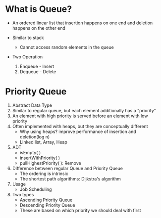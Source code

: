 # What is Queue?
- An ordered linear list that insertion happens on one end and deletion happens on the other end

- Similar to stack
    - Cannot access random elements in the queue

- Two Operation
  1. Enqueue - Insert
  2. Dequeue - Delete
    



# Priority Queue
1. Abstract Data Type
2. Similar to regular queue, but each element additionally has a "priority"
3. An element with high priority is served before an element with low priority
4. Often implemented with heaps, but they are conceptually different
   - Why using heaps? improve performance of insertion and deletion(log n)
   - Linked list, Array, Heap 
5. ADT
    - isEmpty( )
    - insertWithPriority( )
    - pullHighestPriority( ): Remove
6. Difference between regular Queue and Priority Queue
    - The ordering is intrinsic
    - The shortest path algorithms: Dijkstra's algorithm
7. Usage
    - Job Scheduling
8. Two types
    - Ascending Priority Queue
    - Descending Priority Queue
    - These are based on which priority we should deal with first
    
    
